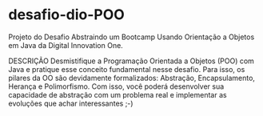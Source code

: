 # desafio-dio-POO
Projeto do Desafio Abstraindo um Bootcamp Usando Orientação a Objetos em Java da Digital Innovation One.

DESCRIÇÃO
Desmistifique a Programação Orientada a Objetos (POO) com Java e pratique esse conceito fundamental nesse desafio. 
Para isso, os pilares da OO são devidamente formalizados: Abstração, Encapsulamento, Herança e Polimorfismo. 
Com isso, você poderá desenvolver sua capacidade de abstração com um problema real e implementar as evoluções que achar interessantes ;-)
